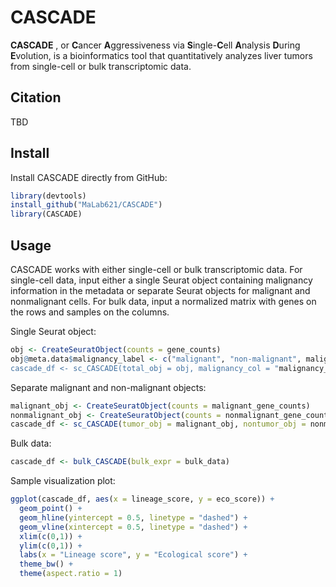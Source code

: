 # CASCADE

**CASCADE** , or **C**ancer **A**ggressiveness via **S**ingle-**C**ell **A**nalysis **D**uring **E**volution, is a bioinformatics tool that quantitatively analyzes liver tumors from single-cell or bulk transcriptomic data. 

## Citation

TBD

## Install

Install CASCADE directly from GitHub:

```r
library(devtools)
install_github("MaLab621/CASCADE")
library(CASCADE)
```

## Usage

CASCADE works with either single-cell or bulk transcriptomic data. For single-cell data, input either a single Seurat object containing malignancy information in the metadata or separate Seurat objects for malignant and nonmalignant cells. For bulk data, input a normalized matrix with genes on the rows and samples on the columns.

Single Seurat object:
```r
obj <- CreateSeuratObject(counts = gene_counts)
obj@meta.data$malignancy_label <- c("malignant", "non-malignant", malignant") # your label vector would be much longer than this
cascade_df <- sc_CASCADE(total_obj = obj, malignancy_col = "malignancy_label")
```

Separate malignant and non-malignant objects:
```r
malignant_obj <- CreateSeuratObject(counts = malignant_gene_counts)
nonmalignant_obj <- CreateSeuratObject(counts = nonmalignant_gene_counts)
cascade_df <- sc_CASCADE(tumor_obj = malignant_obj, nontumor_obj = nonmalignant_obj)
```

Bulk data:
```r
cascade_df <- bulk_CASCADE(bulk_expr = bulk_data)
```

Sample visualization plot:
```r
ggplot(cascade_df, aes(x = lineage_score, y = eco_score)) +
  geom_point() +
  geom_hline(yintercept = 0.5, linetype = "dashed") +
  geom_vline(xintercept = 0.5, linetype = "dashed") +
  xlim(c(0,1)) +
  ylim(c(0,1)) + 
  labs(x = "Lineage score", y = "Ecological score") +
  theme_bw() +
  theme(aspect.ratio = 1)
```
